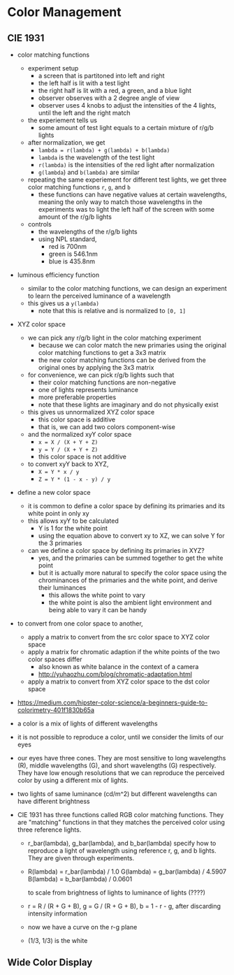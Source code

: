 Color Management
================

## CIE 1931

- color matching functions
  - experiment setup
    - a screen that is partitoned into left and right
    - the left half is lit with a test light
    - the right half is lit with a red, a green, and a blue light
    - observer observes with a 2 degree angle of view
    - observer uses 4 knobs to adjust the intensities of the 4 lights, until the
      left and the right match
  - the experiement tells us
    - some amount of test light equals to a certain mixture of r/g/b lights
  - after normalization, we get
    - `lambda = r(lambda) + g(lambda) + b(lambda)`
    - `lambda` is the wavelength of the test light
    - `r(lambda)` is the intensities of the red light after normalization
    - `g(lambda`) and `b(lambda)` are similar
  - repeating the same experiement for different test lights, we get three
    color matching functions `r`, `g`, and `b` 
    - these functions can have negative values at certain wavelengths, meaning
      the only way to match those wavelengths in the experiments was to light
      the left half of the screen with some amount of the r/g/b lights
  - controls
    - the wavelengths of the r/g/b lights
    - using NPL standard,
      - red is 700nm
      - green is 546.1nm
      - blue is 435.8nm
- luminous efficiency function
  - similar to the color matching functions, we can design an experiment to
    learn the perceived luminance of a wavelength
  - this gives us a `y(lambda)`
    - note that this is relative and is normalized to `[0, 1]`
- XYZ color space
  - we can pick any r/g/b light in the color matching experiment
    - because we can color match the new primaries using the original color
      matching functions to get a 3x3 matrix
    - the new color matching functions can be derived from the original ones
      by applying the 3x3 matrix
  - for convenience, we can pick r/g/b lights such that
    - their color matching functions are non-negative
    - one of lights represents luminance
    - more preferable properties
    - note that these lights are imaginary and do not physically exist
  - this gives us unnormalized XYZ color space
    - this color space is additive
    - that is, we can add two colors component-wise
  - and the normalized xyY color space
    - `x = X / (X + Y + Z)`
    - `y = Y / (X + Y + Z)`
    - this color space is not additive
  - to convert xyY back to XYZ,
    - `X = Y * x / y`
    - `Z = Y * (1 - x - y) / y`
- define a new color space
  - it is common to define a color space by defining its primaries and its
    white point in only xy
  - this allows xyY to be calculated
    - Y is 1 for the white point
    - using the equation above to convert xy to XZ, we can solve Y for the 3
      primaries
  - can we define a color space by defining its primaries in XYZ?
    - yes, and the primaries can be summed together to get the white point
    - but it is actually more natural to specify the color space using the
      chrominances of the primaries and the white point, and derive their
      luminances
      - this allows the white point to vary
      - the white point is also the ambient light environment and being able
        to vary it can be handy
- to convert from one color space to another,
  - apply a matrix to convert from the src color space to XYZ color space
  - apply a matrix for chromatic adaption if the white points of the two color
    spaces differ
    - also known as white balance in the context of a camera
    - <http://yuhaozhu.com/blog/chromatic-adaptation.html>
  - apply a matrix to convert from XYZ color space to the dst color space

- <https://medium.com/hipster-color-science/a-beginners-guide-to-colorimetry-401f1830b65a>
- a color is a mix of lights of different wavelengths
- it is not possible to reproduce a color, until we consider the limits of our
  eyes
- our eyes have three cones.  They are most sensitive to long wavelengths (R),
  middle wavelengths (G), and short wavelengths (G) respectively.  They have
  low enough resolutions that we can reproduce the perceived color by using a
  different mix of lights.
- two lights of same luminance (cd/m^2) but different wavelengths can have
  different brightness
- CIE 1931 has three functions called RGB color matching functions.  They are
  "matching" functions in that they matches the perceived color using three
  reference lights.
  - r\_bar(lambda), g\_bar(lambda), and b\_bar(lambda) specify how to reproduce a light of
    wavelength using reference r, g, and b lights.  They are given through
    experiments.
  - R(lambda) = r\_bar(lambda) / 1.0
    G(lambda) = g\_bar(lambda) / 4.5907
    B(lambda) = b\_bar(lambda) / 0.0601

    to scale from brightness of lights to luminance of lights (????)
  - r = R / (R + G + B), g = G / (R + G + B), b = 1 - r - g, after discarding
    intensity information
  - now we have a curve on the r-g plane
  - (1/3, 1/3) is the white

## Wide Color Display
